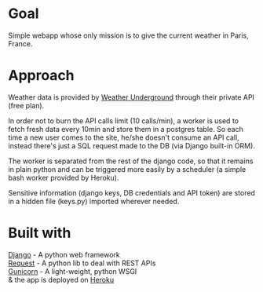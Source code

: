 # Goal

Simple webapp whose only mission is to give the current weather in Paris, France.

# Approach

Weather data is provided by [Weather Underground](https://www.wunderground.com/) through their private API (free plan).

In order not to burn the API calls limit (10 calls/min), a worker is used to fetch fresh data every 10min and store them in a postgres table. So each time a new user comes to the site, he/she doesn't consume an API call, instead there's just a SQL request made to the DB (via Django built-in ORM).

The worker is separated from the rest of the django code, so that it remains in plain python and can be triggered more easily by a scheduler (a simple bash worker provided by Heroku).

Sensitive information (django keys, DB credentials and API token) are stored in a hidden file (keys.py) imported wherever needed.

# Built with

[Django](https://www.djangoproject.com/) - A python web framework<br/>
[Request](http://docs.python-requests.org/) - A python lib to deal with REST APIs<br/>
[Gunicorn](http://gunicorn.org/) - A light-weight, python WSGI<br/>
& the app is deployed on [Heroku](http://heroku.com/)
